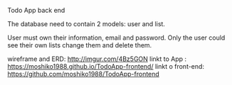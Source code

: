 Todo App back end

The database need to contain 2 models: user and list.

User must own their information, email and password.
Only the user could see their own lists change them and delete them.



wireframe and ERD: http://imgur.com/4Bz5GON
linkt to App :     https://moshiko1988.github.io/TodoApp-frontend/
linkt o front-end: https://github.com/moshiko1988/TodoApp-frontend
